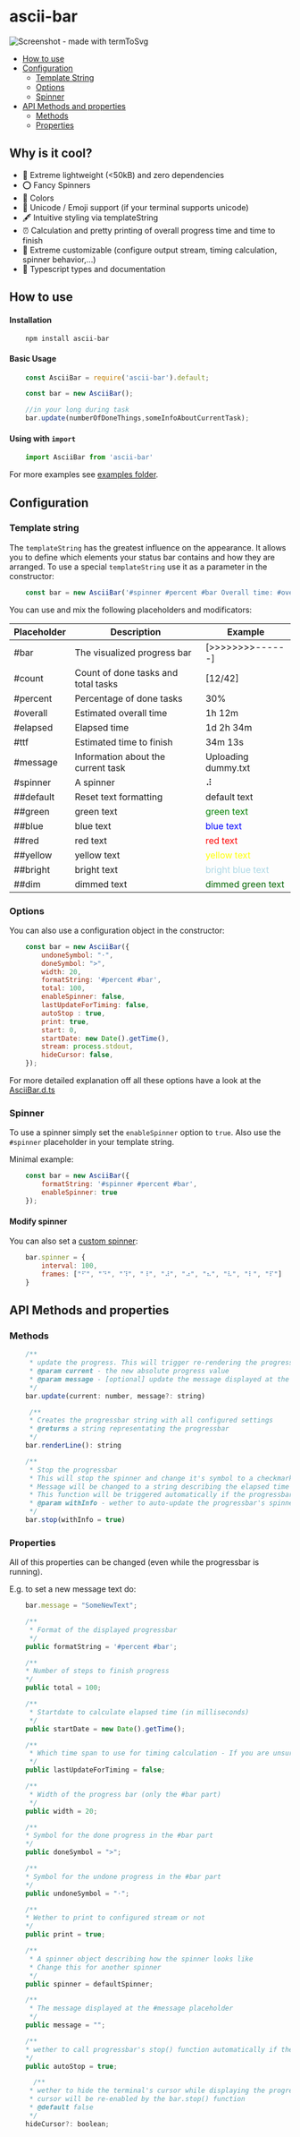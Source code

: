 # ascii-bar

![Screenshot - made with termToSvg](https://raw.githubusercontent.com/superjojo140/ascii-bar/main/example/screenshot.svg)

- [How to use](#how-to-use)
- [Configuration](#configuration)
    - [Template String](#template-string)
    - [Options](#options)
    - [Spinner](#spinner)
- [API Methods and properties](#api-methods-and-properties)
    - [Methods](#methods)
    - [Properties](#properties)

## Why is it cool?

- 🚀 Extreme lightweight (<50kB) and zero dependencies
- ⭕ Fancy Spinners
- 🎨 Colors
- 🌈 Unicode / Emoji support (if your terminal supports unicode)
- 🖋️ Intuitive styling via templateString
- ⏰ Calculation and pretty printing of overall progress time and time to finish
- 🔧 Extreme customizable (configure output stream, timing calculation, spinner behavior,...)
- 📖 Typescript types and documentation

## How to use

#### Installation

````shell
    npm install ascii-bar
````

#### Basic Usage

````javascript
    const AsciiBar = require('ascii-bar').default;

    const bar = new AsciiBar();

    //in your long during task
    bar.update(numberOfDoneThings,someInfoAboutCurrentTask);
````

#### Using with `import`

````javascript
    import AsciiBar from 'ascii-bar'
````

For more examples see [examples folder](https://github.com/superjojo140/ascii-bar/tree/main/example).

## Configuration

### Template string

The `templateString` has the greatest influence on the appearance. It allows you to define which elements your status bar contains and how they are arranged.
To use a special `templateString` use it as a parameter in the constructor:

````javascript
    const bar = new AsciiBar('#spinner #percent #bar Overall time: #overall ##blue #message');
````
You can use and mix the following placeholders and modificators:

| Placeholder | Description                         | Example             |
|-------------|-------------------------------------|---------------------|
| #bar        | The visualized progress bar         | [>>>>>>>>------]    |
| #count      | Count of done tasks and total tasks | [12/42]             |
| #percent    | Percentage of done tasks            | 30%                 |
| #overall    | Estimated overall time              | 1h 12m              |
| #elapsed    | Elapsed time                        | 1d 2h 34m           |
| #ttf        | Estimated time to finish            | 34m 13s             |
| #message    | Information about the current task  | Uploading dummy.txt |
| #spinner    | A spinner                           | ⠼                   |
| ##default   | Reset text formatting               | default text        |
| ##green     | green text                          | <span style="color:green;">green text</span>           |
| ##blue      | blue text                           | <span style="color:blue;">blue text </span>           |
| ##red       | red text                            | <span style="color:red;">red text  </span>           |
| ##yellow    | yellow text                         | <span style="color:yellow;">yellow text  </span>        |
| ##bright    | bright text                         | <span style="color:lightblue;">bright blue text </span>    |
| ##dim       | dimmed text                         | <span style="color:darkgreen;">dimmed green text  </span> |


### Options

You can also use a configuration object in the constructor:

````javascript
    const bar = new AsciiBar({
        undoneSymbol: "⋅",
        doneSymbol: ">",
        width: 20,
        formatString: '#percent #bar',
        total: 100,
        enableSpinner: false,
        lastUpdateForTiming: false,
        autoStop : true,
        print: true,
        start: 0,
        startDate: new Date().getTime(),
        stream: process.stdout,
        hideCursor: false,
    });
````

For more detailed explanation off all these options have a look at the [AsciiBar.d.ts](dist/AsciiBar.d.ts#L91)

### Spinner

To use a spinner simply set the `enableSpinner` option to `true`.
Also use the `#spinner` placeholder in your template string.

Minimal example:

````javascript
    const bar = new AsciiBar({
        formatString: '#spinner #percent #bar',
        enableSpinner: true
    });
````

#### Modify spinner

You can also set a [custom spinner](dist/AsciiBar.d.ts#L164):

````javascript
    bar.spinner = {
        interval: 100,
        frames: ["⠋", "⠙", "⠹", "⠸", "⠼", "⠴", "⠦", "⠧", "⠇", "⠏"]
    }   
````

## API Methods and properties

### Methods

````javascript
    /**
     * update the progress. This will trigger re-rendering the progressbar
     * @param current - the new absolute progress value
     * @param message - [optional] update the message displayed at the #message placeholder
     */
    bar.update(current: number, message?: string)

     /**
     * Creates the progressbar string with all configured settings
     * @returns a string representating the progressbar
     */
    bar.renderLine(): string 

    /**
     * Stop the progressbar
     * This will stop the spinner and change it's symbol to a checkmark (if not disabled)
     * Message will be changed to a string describing the elapsed time (if not disabled)
     * This function will be triggered automatically if the progressbar reaches 100% (if not disabled)
     * @param withInfo - wether to auto-update the progressbar's spinner and message after stopping
     */
    bar.stop(withInfo = true) 
````


### Properties

All of this properties can be changed (even while the progressbar is running).

E.g. to set a new message text do:

````javascript
    bar.message = "SomeNewText";
````

````javascript
    /**
     * Format of the displayed progressbar
     */
    public formatString = '#percent #bar';

    /**
    * Number of steps to finish progress
    */
    public total = 100;

    /**
     * Startdate to calculate elapsed time (in milliseconds)
     */
    public startDate = new Date().getTime();

    /**
     * Which time span to use for timing calculation - If you are unsure always use false here!
     */
    public lastUpdateForTiming = false;

    /**
     * Width of the progress bar (only the #bar part)
     */
    public width = 20;

    /**
    * Symbol for the done progress in the #bar part
    */
    public doneSymbol = ">";

    /**
    * Symbol for the undone progress in the #bar part
    */
    public undoneSymbol = "⋅";

    /**
    * Wether to print to configured stream or not
    */
    public print = true;

    /**
     * A spinner object describing how the spinner looks like
     * Change this for another spinner
     */
    public spinner = defaultSpinner;

    /**
     * The message displayed at the #message placeholder
     */
    public message = "";

    /**
    * wether to call progressbar's stop() function automatically if the progress reaches 100%
    */
    public autoStop = true;

      /**
     * wether to hide the terminal's cursor while displaying the progress bar
     * cursor will be re-enabled by the bar.stop() function
     * @default false
     */
    hideCursor?: boolean;
````
